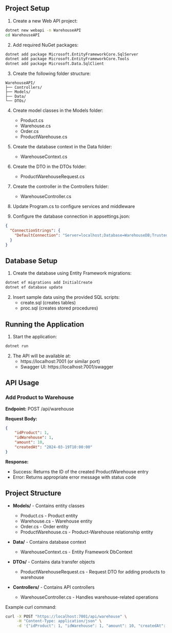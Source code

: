 ## Project Setup

1. Create a new Web API project:
```bash
dotnet new webapi -n WarehouseAPI
cd WarehouseAPI
```

2. Add required NuGet packages:
```bash
dotnet add package Microsoft.EntityFrameworkCore.SqlServer
dotnet add package Microsoft.EntityFrameworkCore.Tools
dotnet add package Microsoft.Data.SqlClient
```

3. Create the following folder structure:
```
WarehouseAPI/
├── Controllers/
├── Models/
├── Data/
└── DTOs/
```

4. Create model classes in the Models folder:
   - Product.cs
   - Warehouse.cs
   - Order.cs
   - ProductWarehouse.cs

5. Create the database context in the Data folder:
   - WarehouseContext.cs

6. Create the DTO in the DTOs folder:
   - ProductWarehouseRequest.cs

7. Create the controller in the Controllers folder:
   - WarehouseController.cs

8. Update Program.cs to configure services and middleware

9. Configure the database connection in appsettings.json:
```json
{
  "ConnectionStrings": {
    "DefaultConnection": "Server=localhost;Database=WarehouseDB;Trusted_Connection=True;TrustServerCertificate=True;"
  }
}
```

## Database Setup

1. Create the database using Entity Framework migrations:
```bash
dotnet ef migrations add InitialCreate
dotnet ef database update
```

2. Insert sample data using the provided SQL scripts:
   - create.sql (creates tables)
   - proc.sql (creates stored procedures)

## Running the Application

1. Start the application:
```bash
dotnet run
```

2. The API will be available at:
   - https://localhost:7001 (or similar port)
   - Swagger UI: https://localhost:7001/swagger

## API Usage

### Add Product to Warehouse

**Endpoint:** POST /api/warehouse

**Request Body:**
```json
{
    "idProduct": 1,
    "idWarehouse": 1,
    "amount": 10,
    "createdAt": "2024-03-19T10:00:00"
}
```

**Response:**
- Success: Returns the ID of the created ProductWarehouse entry
- Error: Returns appropriate error message with status code

## Project Structure

- **Models/** - Contains entity classes
  - Product.cs - Product entity
  - Warehouse.cs - Warehouse entity
  - Order.cs - Order entity
  - ProductWarehouse.cs - Product-Warehouse relationship entity

- **Data/** - Contains database context
  - WarehouseContext.cs - Entity Framework DbContext

- **DTOs/** - Contains data transfer objects
  - ProductWarehouseRequest.cs - Request DTO for adding products to warehouse

- **Controllers/** - Contains API controllers
  - WarehouseController.cs - Handles warehouse-related operations


Example curl command:
```bash
curl -X POST "https://localhost:7001/api/warehouse" \
     -H "Content-Type: application/json" \
     -d '{"idProduct": 1, "idWarehouse": 1, "amount": 10, "createdAt": "2024-03-19T10:00:00"}'
``` 